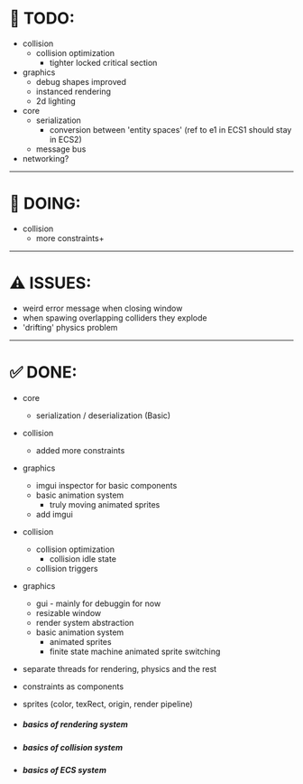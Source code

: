 # 🎯 TODO:

- collision
    - collision optimization
        - tighter locked critical section
- graphics
    - debug shapes improved
    - instanced rendering
    - 2d lighting
- core
    - serialization 
        - conversion between 'entity spaces' (ref to e1 in ECS1 should stay in ECS2)
    - message bus
- networking?

---

# 📌 DOING:
- collision
    - more constraints+

---

# ⚠️ ISSUES:
- weird error message when closing window
- when spawing overlapping colliders they explode
- 'drifting' physics problem
---

# ✅ DONE:

- core
    - serialization / deserialization (Basic)
- collision
    - added more constraints
- graphics
    - imgui inspector for basic components
    - basic animation system
        - truly moving animated sprites
    - add imgui
- collision
    - collision optimization
        - collision idle state
    - collision triggers
- graphics
    - gui - mainly for debuggin for now
    - resizable window
    - render system abstraction
    - basic animation system
        - animated sprites
        - finite state machine animated sprite switching
- separate threads for rendering, physics and the rest
- constraints as components
- sprites (color, texRect, origin, render pipeline)

- ##### basics of rendering system
- ##### basics of collision system
- ##### basics of ECS system
